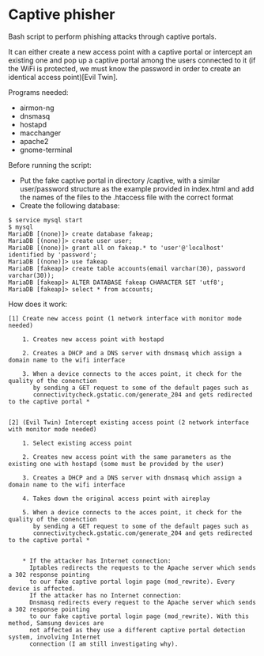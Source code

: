 # Captive phisher

Bash script to perform phishing attacks through captive portals.

It can either create a new access point with a captive portal or intercept an existing one
and pop up a captive portal among the users connected to it (if the WiFi is protected, we must know the password
in order to create an identical access point)[Evil Twin].

Programs needed: 
- airmon-ng
- dnsmasq
- hostapd
- macchanger
- apache2
- gnome-terminal

Before running the script:
- Put the fake captive portal in directory /captive, with a similar user/password structure as the example 
  provided in index.html and add the names of the files to the .htaccess file with the correct format
- Create the following database:

```
$ service mysql start
$ mysql
MariaDB [(none)]> create database fakeap;
MariaDB [(none)]> create user user;
MariaDB [(none)]> grant all on fakeap.* to 'user'@'localhost' identified by 'password';
MariaDB [(none)]> use fakeap
MariaDB [fakeap]> create table accounts(email varchar(30), password varchar(30));
MariaDB [fakeap]> ALTER DATABASE fakeap CHARACTER SET 'utf8';
MariaDB [fakeap]> select * from accounts;
```

How does it work:

	[1] Create new access point (1 network interface with monitor mode needed)

		1. Creates new access point with hostapd

		2. Creates a DHCP and a DNS server with dnsmasq which assign a domain name to the wifi interface 

		3. When a device connects to the acces point, it check for the quality of the conenction
		   by sending a GET request to some of the default pages such as 
		   connectivitycheck.gstatic.com/generate_204 and gets redirected to the captive portal *
		   
		   
	[2] (Evil Twin) Intercept existing access point (2 network interface with monitor mode needed)

		1. Select existing access point
		
		2. Creates new access point with the same parameters as the existing one with hostapd (some must be provided by the user)
		
		3. Creates a DHCP and a DNS server with dnsmasq which assign a domain name to the wifi interface
		
		4. Takes down the original access point with aireplay
		
		5. When a device connects to the acces point, it check for the quality of the conenction
		   by sending a GET request to some of the default pages such as 
		   connectivitycheck.gstatic.com/generate_204 and gets redirected to the captive portal *


		* If the attacker has Internet connection:
		  Iptables redirects the requests to the Apache server which sends a 302 response pointing 
		  to our fake captive portal login page (mod_rewrite). Every device is affected.
		  If the attacker has no Internet connection: 
		  Dnsmasq redirects every request to the Apache server which sends a 302 response pointing
		  to our fake captive portal login page (mod_rewrite). With this method, Samsung devices are
		  not affected as they use a different captive portal detection system, involving Internet 
		  connection (I am still investigating why).
